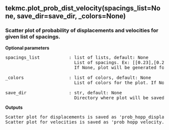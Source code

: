 ## tekmc.plot_prob_dist_velocity(spacings_list=None, save_dir=save_dir, \_colors=None)

### Scatter plot of probability of displacements and velocities for given list of spacings.

**Optional parameters**
<pre>
spacings_list           : list of lists, default: None
                          List of spacings. Ex: [[0.23],[0.22,0.23,0.24]], [[0.22],[0.13],[0.5]]. 
                          If None, plot will be generated for all spacings in ‘All_MSDs’ folder.
                          
_colors                 : list of colors, default: None
                          List of colors for the plot. If None, colors are generated using the cmap of tekmc object.
                          
save_dir                : str, default: None
                          Directory where plot will be saved. If None, save_dir = ‘visualizations’.
</pre>
**Outputs**
<pre>
Scatter plot for displacements is saved as 'prob_hopp_displacement.pdf' in save_dir directory.
Scatter plot for velocities is saved as 'prob_hopp_velocity.pdf' in save_dir directory.
</pre>
